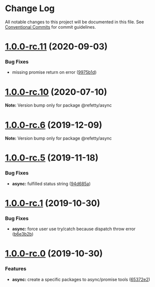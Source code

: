 # Change Log

All notable changes to this project will be documented in this file.
See [Conventional Commits](https://conventionalcommits.org) for commit guidelines.

# [1.0.0-rc.11](https://github.com/brunobertolini/refetty/compare/v1.0.0-war.0...v1.0.0-rc.11) (2020-09-03)


### Bug Fixes

* missing promise return on error ([9975b1d](https://github.com/brunobertolini/refetty/commit/9975b1d))





# [1.0.0-rc.10](https://github.com/brunobertolini/refetty/compare/v1.0.0-rc.9...v1.0.0-rc.10) (2020-07-10)

**Note:** Version bump only for package @refetty/async





# [1.0.0-rc.6](https://github.com/brunobertolini/refetty/compare/v1.0.0-rc.5...v1.0.0-rc.6) (2019-12-09)

**Note:** Version bump only for package @refetty/async





# [1.0.0-rc.5](https://github.com/brunobertolini/refetty/compare/v1.0.0-rc.4...v1.0.0-rc.5) (2019-11-18)


### Bug Fixes

* **async:** fulfilled status string ([94d685a](https://github.com/brunobertolini/refetty/commit/94d685a))





# [1.0.0-rc.1](https://github.com/brunobertolini/refetty/compare/v1.0.0-rc.0...v1.0.0-rc.1) (2019-10-30)


### Bug Fixes

* **async:** force user use try/catch because dispatch throw error ([b6e3b2b](https://github.com/brunobertolini/refetty/commit/b6e3b2b))





# [1.0.0-rc.0](https://github.com/brunobertolini/refetty/compare/v0.2.0-beta.14...v1.0.0-rc.0) (2019-10-30)


### Features

* **async:** create a specific packages to async/promise tools ([65372e2](https://github.com/brunobertolini/refetty/commit/65372e2))
